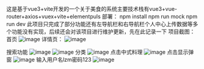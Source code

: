 这是基于vue3+vite开发的一个关于美食的系统主要技术栈有vue3+vue-router+axios+vuex+vite+elementpuls
部署：
npm install
npm run mock
npm run dev
此项目只完成了部分功能还有左导航栏和右导航栏个人中心上传数据等多个功能没有实现，后续还会对该项目进行维护更新，先在此记录一下
项目截图：
首页
![image](https://github.com/lzm869/delicacy/assets/171211373/322a28b7-909e-4325-9c1d-cbcbc53ae001)
详情页：
![image](https://github.com/lzm869/delicacy/assets/171211373/9839dc47-eef1-4510-a1d3-31ac95d60f37)

搜索功能
![image](https://github.com/lzm869/delicacy/assets/171211373/30fea5af-2216-497e-8371-29334b85ff19)
![image](https://github.com/lzm869/delicacy/assets/171211373/80317495-3621-445f-a63c-aae4c583f4c5)
分类
![image](https://github.com/lzm869/delicacy/assets/171211373/46628707-7c91-49c3-bc59-2da182ff1506)
点击中式料理
![image](https://github.com/lzm869/delicacy/assets/171211373/1a05cbca-0fc1-45ca-a5bc-98bd14f0914e)
点击显示弹窗
![image](https://github.com/lzm869/delicacy/assets/171211373/50cf0ef5-4e36-4e07-a6eb-b592501f6861)
输入用户名lzm密码123
![image](https://github.com/lzm869/delicacy/assets/171211373/367e5ca7-5160-47ce-b5b4-8e192d884da0)






